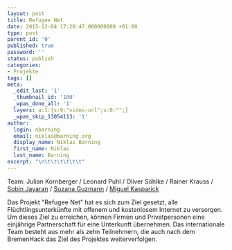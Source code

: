 ```yaml
---
layout: post
title: Refugee Net
date: 2015-12-04 17:20:47.000000000 +01:00
type: post
parent_id: '0'
published: true
password: ''
status: publish
categories:
- Projekte
tags: []
meta:
  _edit_last: '1'
  _thumbnail_id: '100'
  _wpas_done_all: '1'
  layers: a:1:{s:9:"video-url";s:0:"";}
  _wpas_skip_13054113: '1'
author:
  login: nbarning
  email: niklas@barning.org
  display_name: Niklas Barning
  first_name: Niklas
  last_name: Barning
excerpt: "\n\t\t\t\t\t\t"
---
```

<p>
				Team: Julian Kornberger / Leonard Puhl / Oliver Söhlke / Rainer Krauss / <a href="https://twitter.com/mastersobin007">Sobin Jayaran</a> / <a href="https://twitter.com/zuxana_">Suzana Guzmann</a> / <a href="https://twitter.com/miguellissimo91">Miguel Kasparick</a></p>
<p>Das Projekt "Refugee Net" hat es sich zum Ziel gesetzt, alle Flüchtlingsunterkünfte mit offenem und kostenlosem Internet zu versorgen. Um dieses Ziel zu erreichen, können Firmen und Privatpersonen eine einjährige Partnerschaft für eine Unterkunft übernehmen. Das internationale Team besteht aus mehr als zehn Teilnehmern, die auch nach dem BremenHack das Ziel des Projektes weiterverfolgen.		</p>
